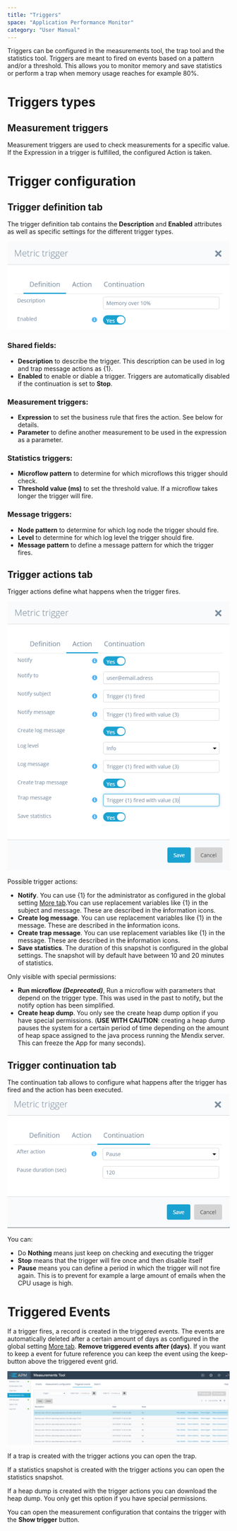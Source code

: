 ```yaml
---
title: "Triggers"
space: "Application Performance Monitor"
category: "User Manual"
---
```

Triggers can be configured in the measurements tool, the trap tool and the statistics tool. Triggers are
meant to fired on events based on a pattern and/or a threshold. This allows 
you to monitor memory and save statistics or perform a trap when memory usage reaches for example 80%. 


# Triggers types

## Measurement triggers
Measurement triggers are used to check measurements for a specific value. If the Expression in a trigger
is fulfilled, the configured Action is taken. 


# Trigger configuration

## Trigger definition tab
The trigger definition tab contains the **Description** and **Enabled** attributes as well as specific settings
for the different trigger types.

 ![](attachments/Triggers/Trigger_Definition.png)   

### Shared fields:
* **Description** to describe the trigger. This description can be used in log and trap message actions as {1}.
* **Enabled** to enable or diable a trigger. Triggers are automatically disabled if the continuation is 
set to **Stop**.
### Measurement triggers:
* **Expression** to set the business rule that fires the action. See below for details.
* **Parameter** to define another measurement to be used in the expression as a parameter.
### Statistics triggers:
* **Microflow pattern** to determine for which microflows this trigger should check.
* **Threshold value (ms)** to set the threshold value. If a microflow takes longer the trigger will fire.
### Message triggers:
* **Node pattern** to determine for which log node the trigger should fire.
* **Level** to determine for which log level the trigger should fire.
* **Message pattern** to define a message pattern for which the trigger fires.


## Trigger actions tab
Trigger actions define what happens when the trigger fires.

 ![](attachments/Triggers/Trigger_Actions.png) 

Possible trigger actions:
*   **Notify**. You can use {1} for the administrator as configured in the global setting
 [More tab](/APM/configuration#more).You can use replacement variables like {1} in the subject and message. 
 These are described in the **i**nformation icons.
*   **Create log message**. You can use replacement variables like {1} in the message. These are described in
the **i**nformation icons.
*   **Create trap message**. You can use replacement variables like {1} in the message. These are described in
the **i**nformation icons.
*   **Save statistics**. The duration of this snapshot is configured in the global settings.
The snapshot will by default have between 10 and 20 minutes of statistics.

Only visible with special permissions:
*    **Run microflow** ***(Deprecated)***, Run a microflow with parameters that depend on the trigger type.
This was used in the past to notify, but the notify option has been simplified.
*   **Create heap dump**. You only see the create heap dump option if you have special permissions.
(**USE WITH CAUTION**: creating a heap dump pauses the system for a certain period of time depending on 
the amount of heap space assigned to the java process running the Mendix server. This can freeze the App
for many seconds).

## Trigger continuation tab
The continuation tab allows to configure what happens after the trigger has fired and the action has 
been executed. 
![](attachments/Triggers/Trigger_Continuation.png)

You can:

*  Do **Nothing** means just keep on checking and executing the trigger
*  **Stop** means that the trigger will fire once and then disable itself
*  **Pause** means you can define a period in which the trigger will not fire again. 
This is to prevent for example a large amount of emails when the CPU usage is high.


# Triggered Events
If a trigger fires, a record is created in the triggered events. 
The events are automatically deleted after a certain amount of days as 
configured in the global setting [More tab](/APM/configuration#more). 
**Remove triggered events after (days)**. If you want to keep a event for future 
reference you can keep the event using the keep-button above the triggered event grid.

![](attachments/Triggers/Triggered_Events.png)

If a trap is created with the trigger actions you can open the trap.

If a statistics snapshot is created with the trigger actions you can open the 
statistics snapshot.

If a heap dump is created with the trigger actions you can download the heap dump. 
You only get this option if you have special permissions.

You can open the measurement configuration that contains the trigger with the 
**Show trigger** button.
